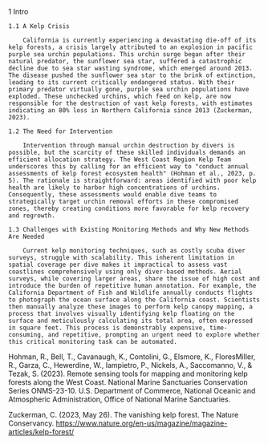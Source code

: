 1 Intro

    1.1 A Kelp Crisis
        
        California is currently experiencing a devastating die-off of its kelp forests, a crisis largely attributed to an explosion in pacific purple sea urchin populations. This urchin surge began after their natural predator, the sunflower sea star, suffered a catastrophic decline due to sea star wasting syndrome, which emerged around 2013. The disease pushed the sunflower sea star to the brink of extinction, leading to its current critically endangered status. With their primary predator virtually gone, purple sea urchin populations have exploded. These unchecked urchins, which feed on kelp, are now responsible for the destruction of vast kelp forests, with estimates indicating an 80% loss in Northern California since 2013 (Zuckerman, 2023).

    1.2 The Need for Intervention

        Intervention through manual urchin destruction by divers is possible, but the scarcity of these skilled individuals demands an efficient allocation strategy. The West Coast Region Kelp Team underscores this by calling for an efficient way to "conduct annual assessments of kelp forest ecosystem health" (Hohman et al., 2023, p. 5). The rationale is straightforward: areas identified with poor kelp health are likely to harbor high concentrations of urchins. Consequently, these assessments would enable dive teams to strategically target urchin removal efforts in these compromised zones, thereby creating conditions more favorable for kelp recovery and regrowth.

    1.3 Challenges with Existing Monitoring Methods and Why New Methods Are Needed

        Current kelp monitoring techniques, such as costly scuba diver surveys, struggle with scalability. This inherent limitation in spatial coverage per dive makes it impractical to assess vast coastlines comprehensively using only diver-based methods. Aerial surveys, while covering larger areas, share the issue of high cost and introduce the burden of repetitive human annotation. For example, the California Department of Fish and Wildlife annually conducts flights to photograph the ocean surface along the California coast. Scientists then manually analyze these images to perform kelp canopy mapping, a process that involves visually identifying kelp floating on the surface and meticulously calculating its total area, often expressed in square feet. This process is demonstrably expensive, time-consuming, and repetitive, prompting an urgent need to explore whether this critical monitoring task can be automated.















Hohman, R., Bell, T., Cavanaugh, K., Contolini, G., Elsmore, K., FloresMiller, R., Garza, C.,
Hewerdine, W., Iampietro, P., Nickels, A., Saccomanno, V., & Tezak, S. (2023). Remote
sensing tools for mapping and monitoring kelp forests along the West Coast. National
Marine Sanctuaries Conservation Series ONMS-23-10. U.S. Department of Commerce,
National Oceanic and Atmospheric Administration, Office of National Marine
Sanctuaries.

    

Zuckerman, C. (2023, May 26). The vanishing kelp forest. The Nature Conservancy.
https://www.nature.org/en-us/magazine/magazine-articles/kelp-forest/
